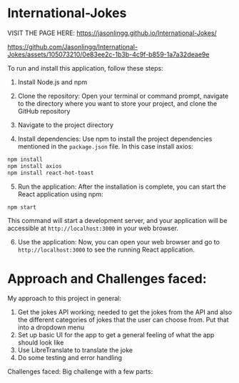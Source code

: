 # International-Jokes
 VISIT THE PAGE HERE: https://jasonlingg.github.io/International-Jokes/
 

https://github.com/Jasonlingg/International-Jokes/assets/105073210/0e83ee2c-1b3b-4c9f-b859-1a7a32deae9e


To run and install this application, follow these steps:

1. Install Node.js and npm

2. Clone the repository:
   Open your terminal or command prompt, navigate to the directory where you want to store your project, and clone the GitHub repository

3. Navigate to the project directory


4. Install dependencies:
   Use npm to install the project dependencies mentioned in the `package.json` file. In this case install axios:

```bash
npm install
npm install axios
npm install react-hot-toast
```

5. Run the application:
   After the installation is complete, you can start the React application using npm:

```bash
npm start
```

This command will start a development server, and your application will be accessible at `http://localhost:3000` in your web browser.

6. Use the application:
   Now, you can open your web browser and go to `http://localhost:3000` to see the running React application.
   
# Approach and Challenges faced: 

My approach to this project in general:
1. Get the jokes API working; needed to get the jokes from the API and also the different categories of jokes that the user can choose from. Put that into a dropdown menu
2. Set up basic UI for the app to get a general feeling of what the app should look like
3. Use LibreTranslate to translate the joke
4. Do some testing and error handling

Challenges faced: 
Big challenge with a few parts:
